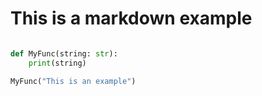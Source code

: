 # This is a markdown example

```python

def MyFunc(string: str):
    print(string)

MyFunc("This is an example")

```